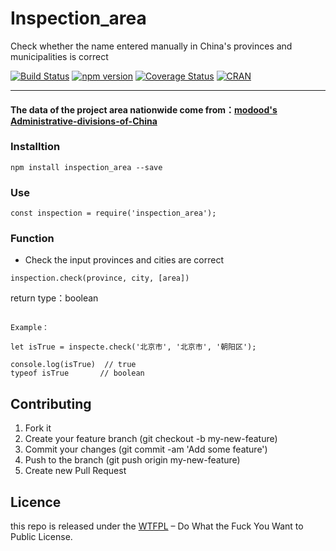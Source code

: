 Inspection_area
====

Check whether the name entered manually in China's provinces and municipalities is correct


[![Build Status](https://travis-ci.org/liees/inspection_area.svg?branch=master)](https://travis-ci.org/liees/inspection_area)
[![npm version](https://badge.fury.io/js/inspection_area.svg)](https://badge.fury.io/js/inspection_area)
[![Coverage Status](https://coveralls.io/repos/github/nnliang/Inspection_area/badge.svg?branch=master)](https://coveralls.io/github/nnliang/Inspection_area?branch=master)
[![CRAN](https://img.shields.io/badge/listencce-DO%20WHAT%20THE%20FUCK%20YOU%20WANT%20TO%20PUBLIC%20LICENSE-green.svg)](https://github.com/liees/inspection_area/blob/master/LICENSE)
                
-----

#### The data of the project area nationwide come from：[modood's Administrative-divisions-of-China][2]


### Installtion
```
npm install inspection_area --save
```

### Use

```
const inspection = require('inspection_area');
```

### Function

- Check the input provinces and cities are correct

```
inspection.check(province, city, [area])
```

return type：boolean

```

Example：

let isTrue = inspecte.check('北京市', '北京市', '朝阳区');

console.log(isTrue)  // true
typeof isTrue       // boolean

```

[2]: https://github.com/modood/Administrative-divisions-of-China

## Contributing

1. Fork it
2. Create your feature branch (git checkout -b my-new-feature)
3. Commit your changes (git commit -am 'Add some feature')
4. Push to the branch (git push origin my-new-feature)
5. Create new Pull Request

## Licence

this repo is released under the [WTFPL](https://github.com/liees/inspection_area/blob/master/LICENSE) – Do What the Fuck You Want to Public License.
